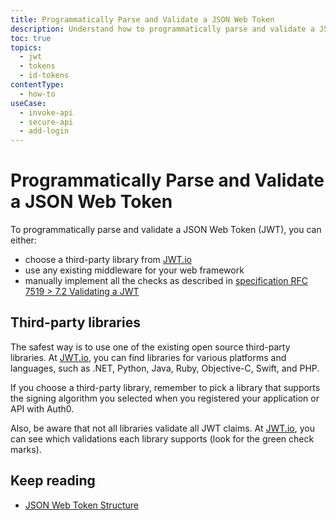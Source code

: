 ```yaml
---
title: Programmatically Parse and Validate a JSON Web Token
description: Understand how to programmatically parse and validate a JSON Web Token (JWT).
toc: true
topics:
  - jwt
  - tokens
  - id-tokens
contentType:
  - how-to
useCase:
  - invoke-api
  - secure-api
  - add-login
---
```

# Programmatically Parse and Validate a JSON Web Token

To programmatically parse and validate a JSON Web Token (JWT), you can either:

* choose a third-party library from [JWT.io](https://jwt.io/#libraries)
* use any existing middleware for your web framework
* manually implement all the checks as described in [specification RFC 7519 > 7.2 Validating a JWT](https://tools.ietf.org/html/rfc7519#section-7.2)

## Third-party libraries

The safest way is to use one of the existing open source third-party libraries. At [JWT.io](https://jwt.io/#libraries), you can find libraries for various platforms and languages, such as .NET, Python, Java, Ruby, Objective-C, Swift, and PHP.

If you choose a third-party library, remember to pick a library that supports the signing algorithm you selected when you registered your application or API with Auth0.

Also, be aware that not all libraries validate all JWT claims. At [JWT.io](https://jwt.io/), you can see which validations each library supports (look for the green check marks).

## Keep reading

* [JSON Web Token Structure](/tokens/reference/jwt/jwt-structure)
